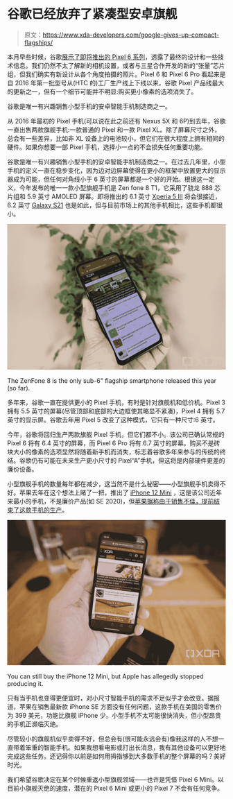 # 谷歌已经放弃了紧凑型安卓旗舰

> 原文：<https://www.xda-developers.com/google-gives-up-compact-flagships/>

本月早些时候，谷歌[展示了即将推出的 Pixel 6 系列](https://www.xda-developers.com/google-pixel-6-teaser/)，透露了最终的设计和一些技术信息。我们仍然不太了解新的相机设置，或者与三星合作开发的新的“张量”芯片组，但我们确实有新设计从各个角度拍摄的照片。Pixel 6 和 Pixel 6 Pro 看起来是自 2016 年第一批型号从(HTC 的)工厂生产线上下线以来，谷歌 Pixel 产品线最大的更新之一，但有一个细节可能并不明显:购买更小像素的选项消失了。

谷歌是唯一有兴趣销售小型手机的安卓智能手机制造商之一。

从 2016 年最初的 Pixel 手机(可以说在此之前还有 Nexus 5X 和 6P)到去年，谷歌一直出售两款旗舰手机:一款普通的 Pixel 和一款 Pixel XL。除了屏幕尺寸之外，总会有一些差异，比如非 XL 设备上的电池较小，但它们在很大程度上拥有相同的硬件。如果你想要一部 Pixel 手机，选择小一点的不会损失任何重要功能。

谷歌是唯一有兴趣销售小型手机的安卓智能手机制造商之一。在过去几年里，小型手机的定义一直在稳步变化，因为边对边屏幕使得在更小的框架中放置更大的显示器成为可能，但任何对角线小于 6 英寸的屏幕都是一个好的开始。根据这一定义，今年发布的唯一一款小型旗舰手机是 Zen fone 8 T1，它采用了骁龙 888 芯片组和 5.9 英寸 AMOLED 屏幕。即将推出的 6.1 英寸 [Xperia 5 III](https://www.xda-developers.com/sony-xperia-5-iii-september-shipping/) 将会很接近，6.2 英寸 [Galaxy S21](https://www.xda-developers.com/samsung-galaxy-s21/) 也是如此，但与目前市场上的其他手机相比，这些手机都很小。

 <picture>![Holding up the ASUS ZenFone 8 with a plant in the background](img/706dc1053fdf42c0b67fec012009da4d.png)</picture> 

The ZenFone 8 is the only sub-6" flagship smartphone released this year (so far).

多年来，谷歌一直在提供更小的 Pixel 手机，有时是针对旗舰机和低价机。Pixel 3 拥有 5.5 英寸的屏幕(尽管顶部和底部的大边框使其略显不紧凑)，Pixel 4 拥有 5.7 英寸的显示屏。谷歌去年用 Pixel 5 改变了这种模式，它只有一种尺寸:6 英寸。

今年，谷歌将回归生产两款旗舰 Pixel 手机，但它们都不小。该公司已确认常规的 Pixel 6 将有 6.4 英寸的屏幕，而 Pixel 6 Pro 将有 6.7 英寸的屏幕。购买不是砖块大小的像素的选项显然将随着新手机而消失，标志着谷歌多年来参与的传统的终结。谷歌仍有可能在未来生产更小尺寸的 Pixel“A”手机，但这将是内部硬件更差的廉价设备。

小型旗舰手机的数量每年都在减少，这当然不是什么秘密——小型旗舰手机卖得不好。苹果去年在这个想法上赌了一把，推出了 [iPhone 12 Mini](https://www.xda-developers.com/apple-iphone-12-mini-hands-on-preview/) ，这是该公司近年来最小的手机，不是廉价产品(如 SE 2020)，但[苹果据称由于销售不佳，提前结束了这款手机的生产](https://www.xda-developers.com/apple-iphone-12-mini-production-ceased/)。

 <picture>![I can grip my entire hand around the iPhone 12 Mini](img/d01100ae7ec6bd6f4a59bfd9fe013439.png)</picture> 

You can still buy the iPhone 12 Mini, but Apple has allegedly stopped producing it.

只有当手机也变得更便宜时，对小尺寸智能手机的需求不足似乎才会改变。据报道，苹果在销售最新款 iPhone SE 方面没有任何问题，这款手机在美国的零售价为 399 美元，功能比旗舰 iPhone 少。小型手机不太可能很快消失，但小型昂贵的手机正濒临灭绝。

尽管较小的旗舰机似乎卖得不好，但总会有(很可能永远会有)像我这样的人不想一直带着笨重的智能手机。如果我想看电影或打出长消息，我有其他设备可以更好地完成这些任务。还记得你以前是如何用拇指够到大多数手机的整个屏幕的吗？美好时光。

我们希望谷歌决定在某个时候重返小型旗舰领域——也许是凭借 Pixel 6 Mini。以目前小旗舰灭绝的速度，潜在的 Pixel 6 Mini 或更小的 Pixel 7 不会有任何竞争。